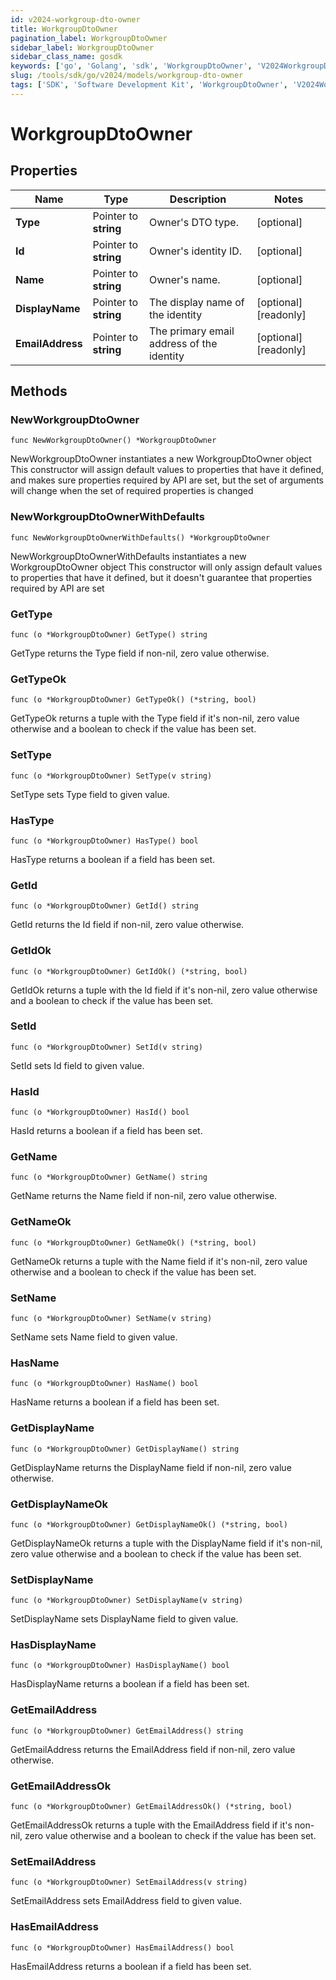 ```yaml
---
id: v2024-workgroup-dto-owner
title: WorkgroupDtoOwner
pagination_label: WorkgroupDtoOwner
sidebar_label: WorkgroupDtoOwner
sidebar_class_name: gosdk
keywords: ['go', 'Golang', 'sdk', 'WorkgroupDtoOwner', 'V2024WorkgroupDtoOwner'] 
slug: /tools/sdk/go/v2024/models/workgroup-dto-owner
tags: ['SDK', 'Software Development Kit', 'WorkgroupDtoOwner', 'V2024WorkgroupDtoOwner']
---
```


# WorkgroupDtoOwner

## Properties

Name | Type | Description | Notes
------------ | ------------- | ------------- | -------------
**Type** | Pointer to **string** | Owner&#39;s DTO type. | [optional] 
**Id** | Pointer to **string** | Owner&#39;s identity ID. | [optional] 
**Name** | Pointer to **string** | Owner&#39;s name. | [optional] 
**DisplayName** | Pointer to **string** | The display name of the identity | [optional] [readonly] 
**EmailAddress** | Pointer to **string** | The primary email address of the identity | [optional] [readonly] 

## Methods

### NewWorkgroupDtoOwner

`func NewWorkgroupDtoOwner() *WorkgroupDtoOwner`

NewWorkgroupDtoOwner instantiates a new WorkgroupDtoOwner object
This constructor will assign default values to properties that have it defined,
and makes sure properties required by API are set, but the set of arguments
will change when the set of required properties is changed

### NewWorkgroupDtoOwnerWithDefaults

`func NewWorkgroupDtoOwnerWithDefaults() *WorkgroupDtoOwner`

NewWorkgroupDtoOwnerWithDefaults instantiates a new WorkgroupDtoOwner object
This constructor will only assign default values to properties that have it defined,
but it doesn't guarantee that properties required by API are set

### GetType

`func (o *WorkgroupDtoOwner) GetType() string`

GetType returns the Type field if non-nil, zero value otherwise.

### GetTypeOk

`func (o *WorkgroupDtoOwner) GetTypeOk() (*string, bool)`

GetTypeOk returns a tuple with the Type field if it's non-nil, zero value otherwise
and a boolean to check if the value has been set.

### SetType

`func (o *WorkgroupDtoOwner) SetType(v string)`

SetType sets Type field to given value.

### HasType

`func (o *WorkgroupDtoOwner) HasType() bool`

HasType returns a boolean if a field has been set.

### GetId

`func (o *WorkgroupDtoOwner) GetId() string`

GetId returns the Id field if non-nil, zero value otherwise.

### GetIdOk

`func (o *WorkgroupDtoOwner) GetIdOk() (*string, bool)`

GetIdOk returns a tuple with the Id field if it's non-nil, zero value otherwise
and a boolean to check if the value has been set.

### SetId

`func (o *WorkgroupDtoOwner) SetId(v string)`

SetId sets Id field to given value.

### HasId

`func (o *WorkgroupDtoOwner) HasId() bool`

HasId returns a boolean if a field has been set.

### GetName

`func (o *WorkgroupDtoOwner) GetName() string`

GetName returns the Name field if non-nil, zero value otherwise.

### GetNameOk

`func (o *WorkgroupDtoOwner) GetNameOk() (*string, bool)`

GetNameOk returns a tuple with the Name field if it's non-nil, zero value otherwise
and a boolean to check if the value has been set.

### SetName

`func (o *WorkgroupDtoOwner) SetName(v string)`

SetName sets Name field to given value.

### HasName

`func (o *WorkgroupDtoOwner) HasName() bool`

HasName returns a boolean if a field has been set.

### GetDisplayName

`func (o *WorkgroupDtoOwner) GetDisplayName() string`

GetDisplayName returns the DisplayName field if non-nil, zero value otherwise.

### GetDisplayNameOk

`func (o *WorkgroupDtoOwner) GetDisplayNameOk() (*string, bool)`

GetDisplayNameOk returns a tuple with the DisplayName field if it's non-nil, zero value otherwise
and a boolean to check if the value has been set.

### SetDisplayName

`func (o *WorkgroupDtoOwner) SetDisplayName(v string)`

SetDisplayName sets DisplayName field to given value.

### HasDisplayName

`func (o *WorkgroupDtoOwner) HasDisplayName() bool`

HasDisplayName returns a boolean if a field has been set.

### GetEmailAddress

`func (o *WorkgroupDtoOwner) GetEmailAddress() string`

GetEmailAddress returns the EmailAddress field if non-nil, zero value otherwise.

### GetEmailAddressOk

`func (o *WorkgroupDtoOwner) GetEmailAddressOk() (*string, bool)`

GetEmailAddressOk returns a tuple with the EmailAddress field if it's non-nil, zero value otherwise
and a boolean to check if the value has been set.

### SetEmailAddress

`func (o *WorkgroupDtoOwner) SetEmailAddress(v string)`

SetEmailAddress sets EmailAddress field to given value.

### HasEmailAddress

`func (o *WorkgroupDtoOwner) HasEmailAddress() bool`

HasEmailAddress returns a boolean if a field has been set.


